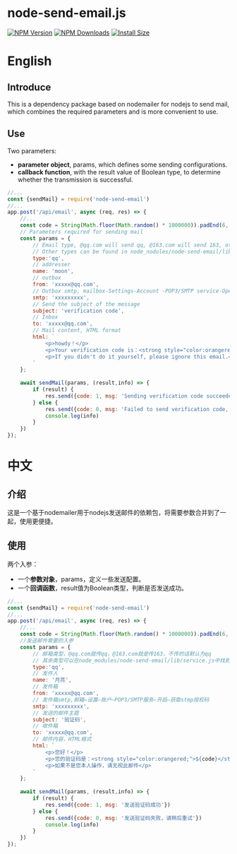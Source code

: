 # node-send-email.js
[![NPM Version](http://img.shields.io/npm/v/node-send-email.svg?style=flat)](https://www.npmjs.org/package/node-send-email)
[![NPM Downloads](https://img.shields.io/npm/dm/node-send-email.svg?style=flat)](https://npmcharts.com/compare/node-send-email?minimal=true)
[![Install Size](https://packagephobia.now.sh/badge?p=node-send-email)](https://packagephobia.now.sh/result?p=node-send-email)

# English
## Introduce
This is a dependency package based on nodemailer for nodejs to send mail, which combines the required parameters and is more convenient to use.

## Use
Two parameters:
- **parameter object**, params, which defines some sending configurations.
- **callback function**, with the result value of Boolean type, to determine whether the transmission is successful.
```javascript
//...
const {sendMail} = require('node-send-email')
//...
app.post('/api/email', async (req, res) => {
    //...
    const code = String(Math.floor(Math.random() * 1000000)).padEnd(6, '0') //Generate random verification code
    // Parameters required for sending mail
    const params = {
        // Email type, @qq.com will send qq, @163.com will send 163, otherwise, it will be qq by default.
        // Other types can be found in node_nodules/node-send-email/lib/service.js.
        type:'qq',
        // addresser
        name: 'moon',
        // outbox
        from: 'xxxxx@qq.com',
        // Outbox smtp, mailbox-Settings-Account -POP3/SMTP service-Open-Get stmp authorization code
        smtp: 'xxxxxxxxx',
        // Send the subject of the message
        subject: 'verification code',
        // Inbox
        to: 'xxxxx@qq.com',
        // Mail content, HTML format
        html: `
            <p>howdy！</p>
            <p>Your verification code is：<strong style="color:orangered;">${code}</strong></p>
            <p>If you didn't do it yourself, please ignore this email.</p>
        ` 
    };
    
    await sendMail(params, (result,info) => {
        if (result) {
            res.send({code: 1, msg: 'Sending verification code succeeded'})
        } else {
            res.send({code: 0, msg: 'Failed to send verification code, please try again later.'})
            console.log(info)
        }
    })
});
```

# 中文

## 介绍
这是一个基于nodemailer用于nodejs发送邮件的依赖包，将需要参数合并到了一起，使用更便捷。

## 使用
 两个入参：
 - 一个**参数对象**，params，定义一些发送配置。
 - 一个**回调函数**，result值为Boolean类型，判断是否发送成功。
```javascript
//...
const {sendMail} = require('node-send-email')
//...
app.post('/api/email', async (req, res) => {
    //...
    const code = String(Math.floor(Math.random() * 1000000)).padEnd(6, '0') //生成随机验证码
    //发送邮件需要的入参
    const params = {
        // 邮箱类型，@qq.com就传qq，@163.com就是传163，不传的话默认为qq
        // 其余类型可以在node_modules/node-send-email/lib/service.js中找到
        type:'qq',
        // 发件人
        name: '月亮',
        // 发件箱
        from: 'xxxxx@qq.com',
        // 发件箱smtp,邮箱—设置–账户–POP3/SMTP服务—开启—获取stmp授权码 
        smtp: 'xxxxxxxxx',
        // 发送的邮件主题
        subject: '验证码',
        // 收件箱
        to: 'xxxxx@qq.com',
        // 邮件内容，HTML格式
        html: `
            <p>您好！</p>
            <p>您的验证码是：<strong style="color:orangered;">${code}</strong></p>
            <p>如果不是您本人操作，请无视此邮件</p>
        ` 
    };
    
    await sendMail(params, (result,info) => {
        if (result) {
            res.send({code: 1, msg: '发送验证码成功'})
        } else {
            res.send({code: 0, msg: '发送验证码失败，请稍后重试'})
            console.log(info)
        }
    })
});
```
